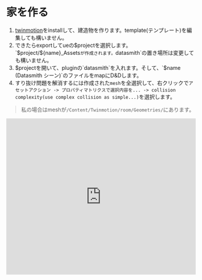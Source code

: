 # 家を作る

1. [twinmotion](https://www.twinmotion.com/)をinstallして、建造物を作ります。template(テンプレート)を編集しても構いません。
2. できたらexportしてueの$projectを選択します。`$project/${name}_Assets`が作成されます。`datasmith`の置き場所は変更しても構いません。
3. $projectを開いて、pluginの`datasmith`を入れます。そして、`$name (Datasmith シーン)`のファイルをmapにD&Dします。
4. すり抜け問題を解消するには作成された`mesh`を全選択して、右クリックで`アセットアクション -> プロパティマトリクスで選択内容を... -> collision complexity(use complex collision as simple...)`を選択します。
> 私の場合はmeshが`/Content/Twinmotion/room/Geometries/`にあります。

<iframe width="100%" height="415" src="https://www.youtube.com/embed/BsLOlAr-wBY?si=jahPUVD8YMMfefvm&start=152&end=160&mute=1&rel=0&showinfo=0&controls=0" title="YouTube video player" frameborder="0" allow="accelerometer; autoplay; clipboard-write; encrypted-media; gyroscope; picture-in-picture; web-share" referrerpolicy="strict-origin-when-cross-origin" allowfullscreen></iframe>
